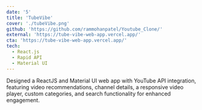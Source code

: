 ```yaml
---
date: '5'
title: 'TubeVibe'
cover: './tubeVibe.png'
github: 'https://github.com/rammohanpatel/Youtube_Clone/'
external: 'https://tube-vibe-web-app.vercel.app/'
cta: 'https://tube-vibe-web-app.vercel.app/'
tech:
  - React.js
  - Rapid API
  - Material UI
---
```


Designed a ReactJS and Material UI web app with YouTube API integration, featuring video recommendations, channel details, a responsive video player, custom categories, and search functionality for enhanced engagement.
